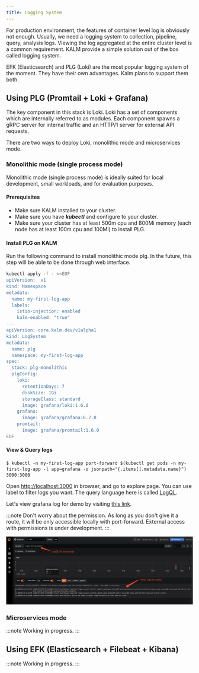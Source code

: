 ```yaml
---
title: Logging System
---
```


For production environment, the features of container level log is obviously not enough. Usually, we need a logging system to collection, pipeline, query, analysis logs. Viewing the log aggregated at the entire cluster level is a common requirement. KALM provide a simple solution out of the box called logging system.

EFK (Elasticsearch) and PLG (Loki) are the most popular logging system of the moment. They have their own advantages. Kalm plans to support them both.

## Using PLG (Promtail + Loki + Grafana)

The key component in this stack is Loki. Loki has a set of components which are internally referred to as modules. Each component spawns a gRPC server for internal traffic and an HTTP/1 server for external API requests.

There are two ways to deploy Loki, monolithic mode and microservices mode.

### Monolithic mode (single process mode)

Monolithic mode (single process mode) is ideally suited for local development, small workloads, and for evaluation purposes.

#### Prerequisites

- Make sure KALM installed to your cluster.
- Make sure you have ***kubectl*** and configure to your cluster.
- Make sure your cluster has at least 500m cpu and 800Mi memory (each node has at least 100m cpu and 100Mi) to install PLG.

#### Install PLG on KALM

Run the following command to install monolithic mode plg. In the future, this step will be able to be done through web interface.

```bash
kubectl apply -f - <<EOF
apiVersion:  v1
kind: Namespace
metadata:
  name: my-first-log-app
  labels:
    istio-injection: enabled
    kalm-enabled: "true"
---
apiVersion: core.kalm.dev/v1alpha1
kind: LogSystem
metadata:
  name: plg
  namespace: my-first-log-app
spec:
  stack: plg-monolithic
  plgConfig:
    loki:
      retentionDays: 7
      diskSize: 1Gi
      storageClass: standard
      image: grafana/loki:1.6.0
    grafana:
      image: grafana/grafana:6.7.0
    promtail:
      image: grafana/promtail:1.6.0
EOF
```

#### View & Query logs

```
$ kubectl -n my-first-log-app port-forward $(kubectl get pods -n my-first-log-app -l app=grafana -o jsonpath="{.items[].metadata.name}") 3000:3000

```

Open [http://localhost:3000](http://localhost:3000/login) in browser, and go to explore page. You can use label to filter logs you want. The query language here is called [LogQL](https://github.com/grafana/loki/blob/v1.5.0/docs/logql.md).

Let's view grafana log for demo by visiting [this link](http://localhost:3000/explore?orgId=1&left=[%22now-1h%22,%22now%22,%22Loki%22,{%22expr%22:%22{job=\%22loki/grafana\%22}%22},{%22mode%22:%22Logs%22},{%22ui%22:[true,true,true,%22none%22]}]).

:::note
Don't worry about the permission. As long as you don't give it a route, it will be only accessible locally with port-forward. External access with permissions is under development.
:::

![guide-logging-for-kalm3.png](assets/guide-logging-for-kalm3.png)

### Microservices mode

:::note
Working in progress.
:::

## Using EFK (Elasticsearch + Filebeat + Kibana)

:::note
Working in progress.
:::
